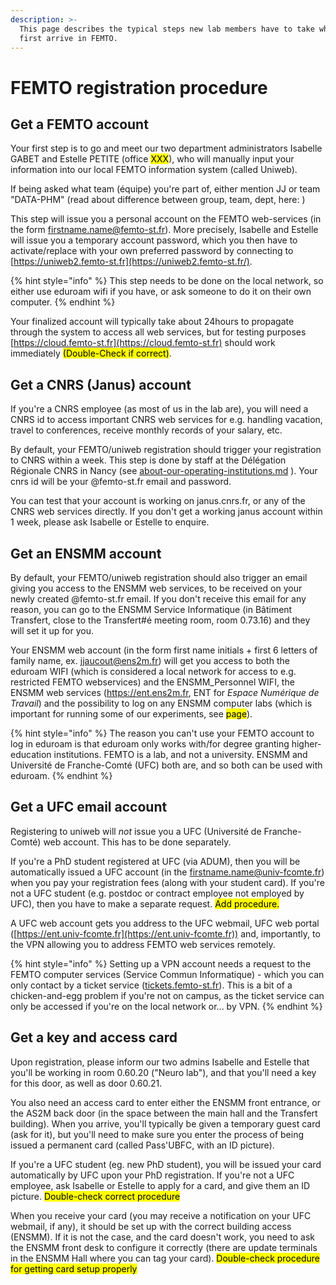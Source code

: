 ```yaml
---
description: >-
  This page describes the typical steps new lab members have to take when they
  first arrive in FEMTO.
---
```


# FEMTO registration procedure

## Get a FEMTO account

Your first step is to go and meet our two department administrators Isabelle GABET and Estelle PETITE (office <mark style="background-color:yellow;">XXX</mark>), who will manually input your information into our local FEMTO information system (called Uniweb).

If being asked what team (équipe) you're part of, either mention JJ or team "DATA-PHM" (read about difference between group, team, dept, here: )

This step will issue you a personal account on the FEMTO web-services (in the form firstname.name@femto-st.fr). More precisely, Isabelle and Estelle will issue you a temporary account password, which you then have to activate/replace with your own preferred password by connecting to [https://uniweb2.femto-st.fr](https://uniweb2.femto-st.fr/).

{% hint style="info" %}
This step needs to be done on the local network, so either use eduroam wifi if you have, or ask someone to do it on their own computer.
{% endhint %}

Your finalized account will typically take about 24hours to propagate through the system to access all web services, but for testing purposes [https://cloud.femto-st.fr](https://cloud.femto-st.fr) should work immediately <mark style="background-color:yellow;">(Double-Check if correct)</mark>.

## Get a CNRS (Janus) account

If you're a CNRS employee (as most of us in the lab are), you will need a CNRS id to access important CNRS web services for e.g. handling vacation, travel to conferences, receive monthly records of your salary, etc.&#x20;

By default, your FEMTO/uniweb registration should trigger your registration to CNRS within a week. This step is done by staff at the Délégation Régionale CNRS in Nancy (see [about-our-operating-institutions.md](../about-the-lab/about-our-operating-institutions.md "mention") ). Your cnrs id will be your @femto-st.fr email and password.&#x20;

You can test that your account is working on janus.cnrs.fr, or any of the CNRS web services directly. If you don't get a working janus account within 1 week, please ask Isabelle or Estelle to enquire.&#x20;

## Get an ENSMM account

By default, your FEMTO/uniweb registration should also trigger an email giving you access to the ENSMM web services, to be received on your newly created @femto-st.fr email. If you don't receive this email for any reason, you can go to the ENSMM Service Informatique (in Bâtiment Transfert, close to the Transfert#é meeting room, room 0.73.16) and they will set it up for you.&#x20;

Your ENSMM web account (in the form first name initials + first 6 letters of family name, ex. jjaucout@ens2m.fr) will get you access to both the eduroam WIFI (which is considered a local network for access to e.g. restricted FEMTO webservices) and the ENSMM\_Personnel WIFI, the ENSMM web services (https://ent.ens2m.fr, ENT for _Espace Numérique de Travail_) and the possibility to log on any ENSMM computer labs (which is important for running some of our experiments, see <mark style="background-color:yellow;">page</mark>).

{% hint style="info" %}
The reason you can't use your FEMTO account to log in eduroam is that eduroam only works with/for degree granting higher-education institutions. FEMTO is a lab, and not a university. ENSMM and Université de Franche-Comté (UFC) both are, and so both can be used with eduroam.  &#x20;
{% endhint %}

## Get a UFC email account

Registering to uniweb will _not_ issue you a UFC (Université de Franche-Comté) web account. This has to be done separately.&#x20;

If you're a PhD student registered at UFC (via ADUM), then you will be automatically issued a UFC account (in the firstname.name@univ-fcomte.fr) when you pay your registration fees (along with your student card). If you're not a UFC student (e.g. postdoc or contract employee not employed by UFC), then you have to make a separate request. <mark style="background-color:yellow;">Add procedure.</mark>&#x20;

A UFC web account gets you address to the UFC webmail, UFC web portal ([https://ent.univ-fcomte.fr](https://ent.univ-fcomte.fr)) and, importantly, to the VPN allowing you to address FEMTO web services remotely.&#x20;

{% hint style="info" %}
Setting up a VPN account needs a request to the FEMTO computer services (Service Commun Informatique) - which you can only contact by a ticket service ([tickets.femto-st.fr](https://tickets.femto-st.fr/)). This is a bit of a chicken-and-egg problem if you're not on campus, as the ticket service can only be accessed if you're on the local network or... by VPN. &#x20;
{% endhint %}

## Get a key and access card

Upon registration, please inform our two admins Isabelle and Estelle that you'll be working in room 0.60.20 ("Neuro lab"), and that you'll need a key for this door, as well as door 0.60.21.&#x20;

You also need an access card to enter either the ENSMM front entrance, or the AS2M back door (in the space between the main hall and the Transfert building). When you arrive, you'll typically be given a temporary guest card (ask for it), but you'll need to make sure you enter the process of being issued a permanent card (called Pass'UBFC, with an ID picture).&#x20;

If you're a UFC student (eg. new PhD student), you will be issued your card automatically by UFC upon your PhD registration. If you're not a UFC employee, ask Isabelle or Estelle to apply for a card, and give them an ID picture. <mark style="background-color:yellow;">Double-check correct procedure</mark>

When you receive your card (you may receive a notification on your UFC webmail, if any), it should be set up with the correct building access (ENSMM). If it is not the case, and the card doesn't work, you need to ask the ENSMM front desk to configure it correctly (there are update terminals in the ENSMM Hall where you can tag your card). <mark style="background-color:yellow;">Double-check procedure for getting card setup properly</mark>&#x20;
